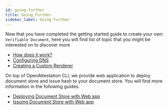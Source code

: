 ```yaml
---
id: going-further
title: Going Further
sidebar_label: Going Further
---
```


Now that you have completed the getting started guide to create your own `Verifiable Document`, here you will find list of topic that you might be interested on to discover more

- [How does it work?](/docs/docs-section/how-does-it-work/introduction)
- [Configuring DNS](/docs/developer-section/quickstart/configure-dns)
- [Creating a Custom Renderer](/docs/developer-section/quickstart/create-custom-renderer)

On top of OpenAttestation CLI, we provide web application to deploy document store and issue hash to your document store. You will find more information in the following guides.

- [Deploying Document Store with Web app](/docs/supported-documents/webapp-tutorial/deploy-document-store-webapp)
- [Issuing Document Store with Web app](/docs/supported-documents/webapp-tutorial/issue-document-store-webapp)
